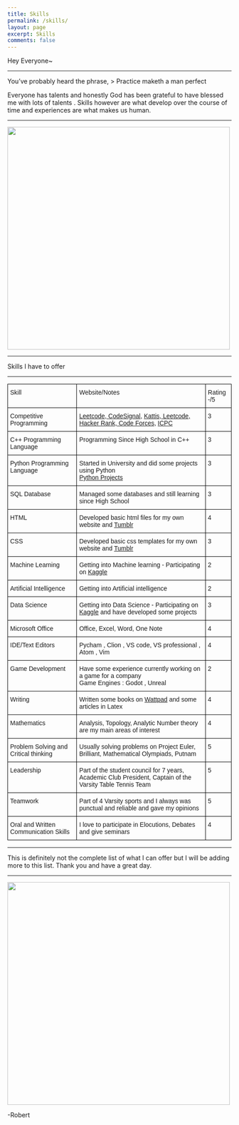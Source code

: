 ```yaml
---
title: Skills
permalink: /skills/
layout: page
excerpt: Skills
comments: false
---
```

Hey Everyone~
<hr>
You’ve probably heard the phrase, 
> Practice maketh a man perfect  

Everyone has talents and honestly God has been grateful to have blessed me with lots of talents . Skills however are what develop over the course of time and experiences are what makes us human.
<hr>
<img src = "https://i.pinimg.com/originals/99/46/0b/99460bfdb62560baad2653969e246a9b.jpg" width = "500" height = "500">
<hr>
Skills I have to offer 
<hr>
<style type="text/css">
.tg  {border-collapse:collapse;border-spacing:0;}
.tg td{border-color:black;border-style:solid;border-width:1px;font-family:Arial, sans-serif;font-size:14px;
  overflow:hidden;padding:10px 5px;word-break:normal;}
.tg th{border-color:black;border-style:solid;border-width:1px;font-family:Arial, sans-serif;font-size:14px;
  font-weight:normal;overflow:hidden;padding:10px 5px;word-break:normal;}
.tg .tg-1wig{font-weight:bold;text-align:left;vertical-align:top}
.tg .tg-0lax{text-align:left;vertical-align:top}
</style>
<table class="tg">
<thead>
  <tr>
    <th class="tg-0lax">Skill</th>
    <th class="tg-0lax">Website/Notes</th>
    <th class="tg-0lax">Rating -/5</th>
  </tr>
</thead>
<tbody>
  <tr>
    <td class="tg-0lax">Competitive Programming</td>
    <td class="tg-0lax"><a href="https://leetcode.com/robujsph2001/" target="_blank" rel="noopener noreferrer">Leetcode, </a><a href="https://app.codesignal.com/profile/robert_j44" target="_blank" rel="noopener noreferrer">CodeSignal</a>, <a href="https://open.kattis.com/users/robert-joseph" target="_blank" rel="noopener noreferrer">Kattis, </a><a href="https://leetcode.com/robujsph2001/" target="_blank" rel="noopener noreferrer">Leetcode</a><a href="https://codeforces.com/profile/Robertboy" target="_blank" rel="noopener noreferrer">, </a><a href="https://www.hackerrank.com/Robert_boy" target="_blank" rel="noopener noreferrer">Hacker Rank, Code Forces,</a> <a href="https://icpc.baylor.edu/ICPCID/AD8WSBDQSBXA" target="_blank" rel="noopener noreferrer">ICPC</a></td>
    <td class="tg-0lax">3</td>
  </tr>
  <tr>
    <td class="tg-0lax">C++ Programming Language</td>
    <td class="tg-0lax">Programming Since High School in C++ </td>
    <td class="tg-0lax">3</td>
  </tr>
  <tr>
    <td class="tg-0lax">Python Programming Language</td>
    <td class="tg-0lax">Started in University and did some projects using Python<br><a href="https://github.com/Robertboy18/University-of-Alberta" target="_blank" rel="noopener noreferrer">Python Projects</a><br></td>
    <td class="tg-0lax">3</td>
  </tr>
  <tr>
    <td class="tg-0lax">SQL Database</td>
    <td class="tg-0lax">Managed some databases and still learning since High School</td>
    <td class="tg-0lax">3</td>
  </tr>
  <tr>
    <td class="tg-0lax">HTML </td>
    <td class="tg-0lax">Developed basic html files for my own website and <a href="https://aestheticboy17.tumblr.com/" target="_blank" rel="noopener noreferrer">Tumblr</a> </td>
    <td class="tg-0lax">4</td>
  </tr>
  <tr>
    <td class="tg-0lax">CSS </td>
    <td class="tg-0lax">Developed basic css templates for my own website and <a href="https://aestheticboy17.tumblr.com/" target="_blank" rel="noopener noreferrer">Tumblr</a></td>
    <td class="tg-0lax">3</td>
  </tr>
  <tr>
    <td class="tg-0lax">Machine Learning </td>
    <td class="tg-0lax">Getting into Machine learning -  Participating on <a href="https://www.kaggle.com/robertjoseph2001" target="_blank" rel="noopener noreferrer">Kaggle</a></td>
    <td class="tg-0lax">2</td>
  </tr>
  <tr>
    <td class="tg-0lax">Artificial Intelligence</td>
    <td class="tg-0lax">Getting into Artificial intelligence</td>
    <td class="tg-0lax">2</td>
  </tr>
  <tr>
    <td class="tg-0lax">Data Science</td>
    <td class="tg-0lax"><span style="font-weight:400;font-style:normal">Getting into Data Science -  Participating on </span><a href="https://www.kaggle.com/robertjoseph2001" target="_blank" rel="noopener noreferrer"><span style="font-weight:400;font-style:normal;text-decoration:none">Kaggle</span></a><span style="font-weight:400;font-style:normal;text-decoration:none"> and have developed some projects</span><br></td>
    <td class="tg-0lax">3</td>
  </tr>
  <tr>
    <td class="tg-0lax">Microsoft Office </td>
    <td class="tg-0lax">Office, Excel, Word, One Note</td>
    <td class="tg-0lax">4</td>
  </tr>
  <tr>
    <td class="tg-0lax">IDE/Text Editors</td>
    <td class="tg-0lax">Pycham , Clion , VS code, VS professional , Atom , Vim</td>
    <td class="tg-0lax">4</td>
  </tr>
  <tr>
    <td class="tg-0lax">Game Development</td>
    <td class="tg-0lax">Have some experience currently working on a game for a company <br>Game Engines : Godot , Unreal</td>
    <td class="tg-0lax">2</td>
  </tr>
  <tr>
    <td class="tg-0lax">Writing</td>
    <td class="tg-0lax">Written some books on <a href="https://www.wattpad.com/user/romancetxt" target="_blank" rel="noopener noreferrer">Wattpad</a> and some articles in Latex</td>
    <td class="tg-0lax">4</td>
  </tr>
  <tr>
    <td class="tg-0lax">Mathematics</td>
    <td class="tg-0lax">Analysis, Topology, Analytic Number theory are my main areas of interest</td>
    <td class="tg-0lax">4</td>
  </tr>
  <tr>
    <td class="tg-0lax">Problem Solving and Critical thinking</td>
    <td class="tg-0lax">Usually solving problems on Project Euler, Brilliant, Mathematical Olympiads, Putnam</td>
    <td class="tg-0lax">5</td>
  </tr>
  <tr>
    <td class="tg-0lax">Leadership</td>
    <td class="tg-0lax">Part of the student council for 7 years, Academic Club President, Captain of the Varsity Table Tennis Team</td>
    <td class="tg-0lax">5</td>
  </tr>
  <tr>
    <td class="tg-0lax">Teamwork</td>
    <td class="tg-0lax">Part of 4 Varsity sports and I always was punctual and reliable and gave my opinions</td>
    <td class="tg-0lax">5</td>
  </tr>
  <tr>
    <td class="tg-1wig"><span style="font-weight:normal">Oral and Written Communication Skills</span></td>
    <td class="tg-0lax">I love to participate in Elocutions, Debates and give seminars</td>
    <td class="tg-0lax">4</td>
  </tr>
</tbody>
</table>
<hr>
This is definitely not the complete list of what I can offer but I will be adding more to this list. Thank you and have a great day.
<hr>
<img src = "https://media1.giphy.com/media/A4wSE2GQGTpfi/giphy.gif" width = "500" height = "500">   

-Robert
